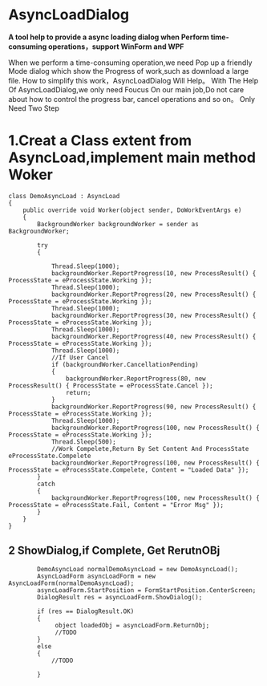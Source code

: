 # AsyncLoadDialog
**A tool help to  provide a async loading dialog when Perform time-consuming operations，support WinForm and WPF**

When we perform a time-consuming operation,we need Pop up a  friendly Mode dialog which show the Progress of work,such as download a large file.
How to simplify this work，AsyncLoadDialog Will Help。
With The Help Of AsyncLoadDialog,we only need Foucus On our main job,Do not care about how to control the progress bar, cancel operations and so on。
Only Need Two Step


# 1.Creat a Class extent from AsyncLoad,implement main method Woker
    class DemoAsyncLoad : AsyncLoad
    {
        public override void Worker(object sender, DoWorkEventArgs e)
        {
            BackgroundWorker backgroundWorker = sender as BackgroundWorker;

            try
            {

                Thread.Sleep(1000);
                backgroundWorker.ReportProgress(10, new ProcessResult() { ProcessState = eProcessState.Working });
                Thread.Sleep(1000);
                backgroundWorker.ReportProgress(20, new ProcessResult() { ProcessState = eProcessState.Working });
                Thread.Sleep(1000);
                backgroundWorker.ReportProgress(30, new ProcessResult() { ProcessState = eProcessState.Working });
                Thread.Sleep(1000);
                backgroundWorker.ReportProgress(40, new ProcessResult() { ProcessState = eProcessState.Working });
                Thread.Sleep(1000);
                //If User Cancel
                if (backgroundWorker.CancellationPending)
                {
                    backgroundWorker.ReportProgress(80, new ProcessResult() { ProcessState = eProcessState.Cancel });
                    return;
                }
                backgroundWorker.ReportProgress(90, new ProcessResult() { ProcessState = eProcessState.Working });
                Thread.Sleep(1000);
                backgroundWorker.ReportProgress(100, new ProcessResult() { ProcessState = eProcessState.Working });
                Thread.Sleep(500);
                //Work Compelete,Return By Set Content And ProcessState eProcessState.Compelete
                backgroundWorker.ReportProgress(100, new ProcessResult() { ProcessState = eProcessState.Compelete, Content = "Loaded Data" });
            }
            catch
            {
                backgroundWorker.ReportProgress(100, new ProcessResult() { ProcessState = eProcessState.Fail, Content = "Error Msg" });
            }
        }
    }
    
    
##     2   ShowDialog,if Complete, Get RerutnOBj        
            DemoAsyncLoad normalDemoAsyncLoad = new DemoAsyncLoad();
            AsyncLoadForm asyncLoadForm = new AsyncLoadForm(normalDemoAsyncLoad);
            asyncLoadForm.StartPosition = FormStartPosition.CenterScreen;
            DialogResult res = asyncLoadForm.ShowDialog();

            if (res == DialogResult.OK)
            {
                 object loadedObj = asyncLoadForm.ReturnObj;
                 //TODO
            }
            else
            {
                //TODO
                
            }



